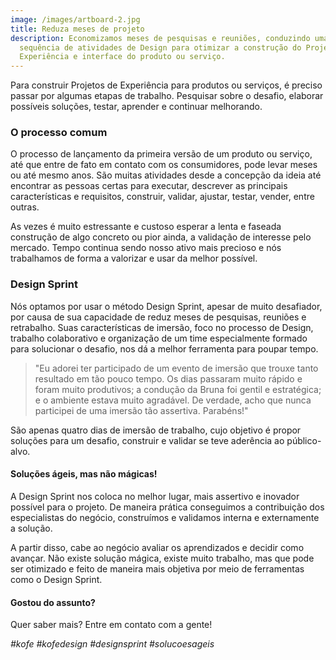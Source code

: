 ```yaml
---
image: /images/artboard-2.jpg
title: Reduza meses de projeto
description: Economizamos meses de pesquisas e reuniões, conduzindo uma
  sequência de atividades de Design para otimizar a construção do Projeto de
  Experiência e interface do produto ou serviço.
---
```

Para construir Projetos de Experiência para produtos ou serviços, é preciso passar por algumas etapas de trabalho. Pesquisar sobre o desafio, elaborar possíveis soluções, testar, aprender e continuar melhorando. 

### O processo comum

O processo de lançamento da primeira versão de um produto ou serviço, até que entre de fato em contato com os consumidores, pode levar meses ou até mesmo anos. São muitas atividades desde a concepção da ideia até encontrar as pessoas certas para executar, descrever as principais características e requisitos, construir, validar, ajustar, testar, vender, entre outras. 

As vezes é muito estressante e custoso esperar a lenta e faseada construção de algo concreto ou pior ainda, a validação de interesse pelo mercado. Tempo continua sendo nosso ativo mais precioso e nós trabalhamos de forma a valorizar e usar da melhor possível.

### Design Sprint

Nós optamos por usar o método Design Sprint, apesar de muito desafiador, por causa de sua capacidade de reduz meses de pesquisas, reuniões e retrabalho. Suas características de imersão, foco no processo de Design, trabalho colaborativo e organização de um time especialmente formado para solucionar o desafio, nos dá a melhor ferramenta para poupar tempo.

> "Eu adorei ter participado de um evento de imersão que trouxe tanto resultado em tão pouco tempo. Os dias passaram muito rápido e foram muito produtivos; a condução da Bruna foi gentil e estratégica; e o ambiente estava muito agradável. De verdade, acho que nunca participei de uma imersão tão assertiva. Parabéns!"

São apenas quatro dias de imersão de trabalho, cujo objetivo é propor soluções para um desafio, construir e validar se teve aderência ao público-alvo. 

#### Soluções ágeis, mas não mágicas!

A Design Sprint nos coloca no melhor lugar, mais assertivo e inovador possível para o projeto. De maneira prática conseguimos a contribuição dos especialistas do negócio, construímos e validamos interna e externamente a solução.

A partir disso, cabe ao negócio avaliar os aprendizados e decidir como avançar. Não existe solução mágica, existe muito trabalho, mas que pode ser otimizado e feito de maneira mais objetiva por meio de ferramentas como o Design Sprint.

#### **Gostou do assunto?**

Quer saber mais? Entre em contato com a gente!

*\#kofe #kofedesign #designsprint #solucoesageis*